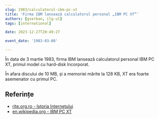 ```yaml
---
slug: 1983/calculatorul-ibm-pc-xt
title: 'Firma IBM lansează calculatorul personal „IBM PC XT”'
authors: [gserban, ilg-ul]
tags: [international]

date: 2023-12-27T20:49:27

event_date: '1983-03-08'

---
```


În data de 3 martie 1983, firma IBM lansează calculatorul personal IBM PC XT, primul
model cu hard-disk încorporat.

<!-- truncate -->

În afara discului de 10 MB, și a memoriei mărite la 128 KB,
XT era foarte asemenator cu primul PC.

## Referințe

- [rite.org.ro - Istoria Internetului](https://rite.org.ro/istoria-internetului/)
- [en.wikipedia.org - IBM PC XT](https://en.wikipedia.org/wiki/IBM_Personal_Computer_XT)
